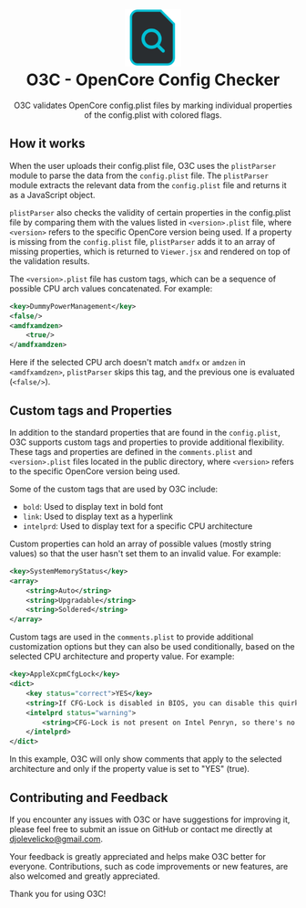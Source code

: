 <h1 align="center">
  <br>
  <img src="https://raw.githubusercontent.com/velickovicdj/O3C/main/src/assets/logo.png" alt="O3C" width="100">
  <br>
  O3C - OpenCore Config Checker
  <br>
</h1>

<p align="center">
  O3C validates OpenCore config.plist files by marking individual properties of the config.plist with colored flags.
</p>

## How it works

When the user uploads their config.plist file, O3C uses the `plistParser` module to parse the data from the `config.plist` file. The `plistParser` module extracts the relevant data from the `config.plist` file and returns it as a JavaScript object.

`plistParser` also checks the validity of certain properties in the config.plist file by comparing them with the values listed in `<version>.plist` file, where `<version>` refers to the specific OpenCore version being used. If a property is missing from the `config.plist` file, `plistParser` adds it to an array of missing properties, which is returned to `Viewer.jsx` and rendered on top of the validation results.

The `<version>.plist` file has custom tags, which can be a sequence of possible CPU arch values concatenated. For example:

```xml
<key>DummyPowerManagement</key>
<false/>
<amdfxamdzen>
    <true/>
</amdfxamdzen>
```

Here if the selected CPU arch doesn't match `amdfx` or `amdzen` in `<amdfxamdzen>`, `plistParser` skips this tag, and the previous one is evaluated (`<false/>`).

## Custom tags and Properties

In addition to the standard properties that are found in the `config.plist`, O3C supports custom tags and properties to provide additional flexibility. These tags and properties are defined in the `comments.plist` and `<version>.plist` files located in the public directory, where `<version>` refers to the specific OpenCore version being used.

Some of the custom tags that are used by O3C include:

- `bold`: Used to display text in bold font
- `link`: Used to display text as a hyperlink
- `intelprd`: Used to display text for a specific CPU architecture

Custom properties can hold an array of possible values (mostly string values) so that the user hasn't set them to an invalid value. For example:

```xml
<key>SystemMemoryStatus</key>
<array>
    <string>Auto</string>
    <string>Upgradable</string>
    <string>Soldered</string>
</array>
```

Custom tags are used in the `comments.plist` to provide additional customization options but they can also be used conditionally, based on the selected CPU architecture and property value. For example:

```xml
<key>AppleXcpmCfgLock</key>
<dict>
    <key status="correct">YES</key>
    <string>If CFG-Lock is disabled in BIOS, you can disable this quirk.</string>
    <intelprd status="warning">
        <string>CFG-Lock is not present on Intel Penryn, so there's no need for this quirk to be enabled.</string>
    </intelprd>
</dict>
```

In this example, O3C will only show comments that apply to the selected architecture and only if the property value is set to "YES" (true).

## Contributing and Feedback

If you encounter any issues with O3C or have suggestions for improving it, please feel free to submit an issue on GitHub or contact me directly at <a href="mailto:djolevelicko@gmail.com">djolevelicko@gmail.com</a>. 

Your feedback is greatly appreciated and helps make O3C better for everyone. Contributions, such as code improvements or new features, are also welcomed and greatly appreciated. 

Thank you for using O3C!